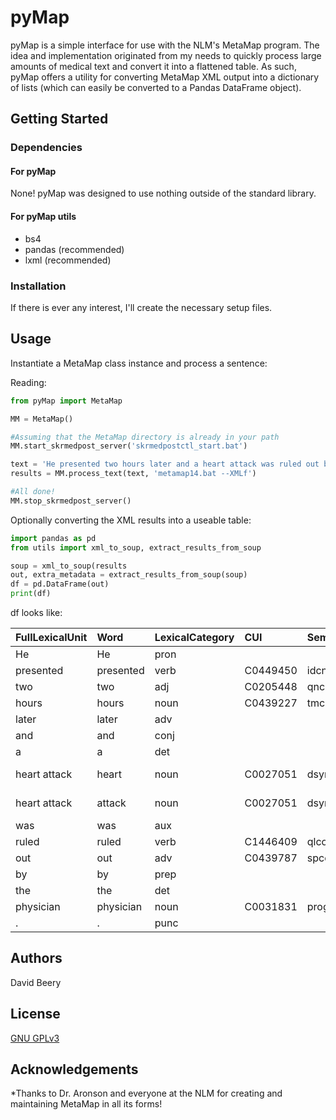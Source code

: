 # pyMap

pyMap is a simple interface for use with the NLM's MetaMap program. The idea and implementation originated from my needs to quickly process large amounts of medical text and convert it into a flattened table. As such, pyMap offers a utility for converting MetaMap XML output into a dictionary of lists (which can easily be converted to a Pandas DataFrame object). 

## Getting Started

### Dependencies

#### For pyMap

None! pyMap was designed to use nothing outside of the standard library.

#### For pyMap utils

* bs4
* pandas (recommended)
* lxml (recommended)

### Installation

If there is ever any interest, I'll create the necessary setup files.

## Usage

Instantiate a MetaMap class instance and process a sentence:

Reading:
```python
from pyMap import MetaMap

MM = MetaMap()

#Assuming that the MetaMap directory is already in your path
MM.start_skrmedpost_server('skrmedpostctl_start.bat')

text = 'He presented two hours later and a heart attack was ruled out by the physician.'
results = MM.process_text(text, 'metamap14.bat --XMLf')

#All done!
MM.stop_skrmedpost_server()
```

Optionally converting the XML results into a useable table:
```python
import pandas as pd
from utils import xml_to_soup, extract_results_from_soup

soup = xml_to_soup(results
out, extra_metadata = extract_results_from_soup(soup)
df = pd.DataFrame(out)
print(df)
```

df looks like:

| FullLexicalUnit   | Word      | LexicalCategory   | CUI      | SemanticType   | PreferredTerm         |   Negated |
|:------------------|:----------|:------------------|:---------|:---------------|:----------------------|----------:|
| He                | He        | pron              |          |                |                       |         0 |
| presented         | presented | verb              | C0449450 | idcn           | Presentation          |         0 |
| two               | two       | adj               | C0205448 | qnco           | Two                   |         0 |
| hours             | hours     | noun              | C0439227 | tmco           | Hour                  |         0 |
| later             | later     | adv               |          |                |                       |         0 |
| and               | and       | conj              |          |                |                       |         0 |
| a                 | a         | det               |          |                |                       |         0 |
| heart attack      | heart     | noun              | C0027051 | dsyn           | Myocardial Infarction |         1 |
| heart attack      | attack    | noun              | C0027051 | dsyn           | Myocardial Infarction |         1 |
| was               | was       | aux               |          |                |                       |         0 |
| ruled             | ruled     | verb              | C1446409 | qlco           | Positive              |         0 |
| out               | out       | adv               | C0439787 | spco           | Out (direction)       |         0 |
| by                | by        | prep              |          |                |                       |         0 |
| the               | the       | det               |          |                |                       |         0 |
| physician         | physician | noun              | C0031831 | prog           | Physicians            |         0 |
| .                 | .         | punc              |          |                |                       |         0 |

## Authors

David Beery

## License

[GNU GPLv3](https://www.gnu.org/licenses/gpl-3.0.en.html)

## Acknowledgements

*Thanks to Dr. Aronson and everyone at the NLM for creating and maintaining MetaMap in all its forms!
